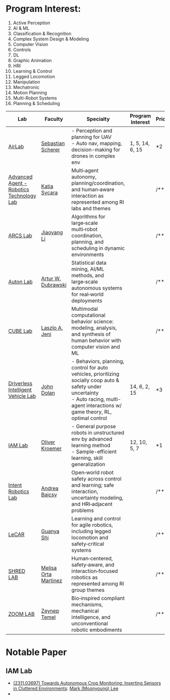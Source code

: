 # Program Interest:
1. Active Perception
2. AI & ML
3. Classification & Recognition
4. Complex System Design & Modeling
5. Computer Vision
6. Controls
7. DL
8. Graphic Animation
9. HRI
10. Learning & Control
11. Legged Locomotion
12. Manipulation
13. Mechatronic
14. Motion Planning
15. Multi-Robot Systems
16. Planning & Scheduling

| Lab                                                                                                                        | Faculty                                                                            | Specialty                                                                                                                                                                                   | Program Interest | Priority |
| -------------------------------------------------------------------------------------------------------------------------- | ---------------------------------------------------------------------------------- | ------------------------------------------------------------------------------------------------------------------------------------------------------------------------------------------- | ---------------- | -------- |
| [AirLab](https://theairlab.org/)                                                                                           | [Sebastian Scherer](https://www.ri.cmu.edu/ri-faculty/sebastian-scherer/)          | - Perception and planning for UAV<br>- Auto nav, mapping, decision-making for drones in complex env                                                                                         | 1, 5, 14, 6, 15  | *2       |
| [Advanced Agent - Robotics Technology Lab](https://www.ri.cmu.edu/robotics-groups/advanced-agent-robotics-technology-lab/) | [Katia Sycara](https://www.ri.cmu.edu/ri-faculty/katia-sycara/)                    | Multi‑agent autonomy, planning/coordination, and human‑aware interaction as represented among RI labs and themes                                                                            |                  | /***     |
| [ARCS Lab](https://arcs-group.github.io/)                                                                                  | [Jiaoyang Li](https://jiaoyangli.me/)                                              | Algorithms for large‑scale multi‑robot coordination, planning, and scheduling in dynamic environments                                                                                       |                  | /***     |
| [Auton Lab](https://autonlab.org/)                                                                                         | [Artur W. Dubrawski](https://www.ri.cmu.edu/ri-faculty/artur-w-dubrawski/)         | Statistical data mining, AI/ML methods, and large‑scale autonomous systems for real‑world deployments                                                                                       |                  | /**      |
| [CUBE Lab](https://laszlojeni.com/index.html#lab)                                                                          | [Laszlo A. Jeni ](https://www.linkedin.com/in/laszlojeni/)                         | Multimodal computational behavior science: modeling, analysis, and synthesis of human behavior with computer vision and ML                                                                  |                  | /***     |
| [Driverless Intelligent Vehicle Lab](https://drive-lab-cmu.github.io/)                                                     | [John Dolan](https://www.linkedin.com/in/jmdolan2/)                                | - Behaviors, planning, control for auto vehicles, prioritizing socially coop auto & safety under uncertainty<br>- Auto racing, multi-agent interactions w/ game theory, RL, optimal control | 14, 6, 2, 15     | *3       |
| [IAM Lab](https://iamlab-cmu.github.io/)                                                                                   | [Oliver Kroemer](https://www.linkedin.com/in/oliver-kroemer-5bb85bb/)              | - General purpose robots in unstructured env by advanced learning method<br>- Sample-efficient learning, skill generalization                                                               | 12, 10, 5, 7     | *1       |
| [Intent Robotics Lab](https://cmu-intentlab.github.io/)                                                                    | [Andrea Bajcsy](https://www.linkedin.com/in/andrea-bajcsy-50023a90/)               | Open‑world robot safety across control and learning; safe interaction, uncertainty modeling, and HRI‑adjacent problems                                                                      |                  | /**      |
| [LeCAR](https://lecar-lab.github.io/)                                                                                      | [Guanya Shi](https://www.linkedin.com/in/guanya/)                                  | Learning and control for agile robotics, including legged locomotion and safety‑critical systems                                                                                            |                  | /**      |
| [SHRED LAB](https://shredlabcmu.github.io/)                                                                                | [Melisa Orta Martinez](https://www.linkedin.com/in/melisa-orta-martinez-a5a0007b/) | Human‑centered, safety‑aware, and interaction‑focused robotics as represented among RI group themes                                                                                         |                  | /***     |
| [ZOOM LAB](http://zoomlab.ri.cmu.edu/)                                                                                     | [Zeynep Temel](https://www.linkedin.com/in/zeynep-temel-04a37930/)                 | Bio‑inspired compliant mechanisms, mechanical intelligence, and unconventional robotic embodiments                                                                                          |                  | /***     |
# Notable Paper
## IAM Lab
- [(2311.03697) Towards Autonomous Crop Monitoring: Inserting Sensors in Cluttered Environments](https://arxiv.org/abs/2311.03697): [Mark (Moonyoung) Lee](https://www.linkedin.com/in/moonrobotics/)
- 